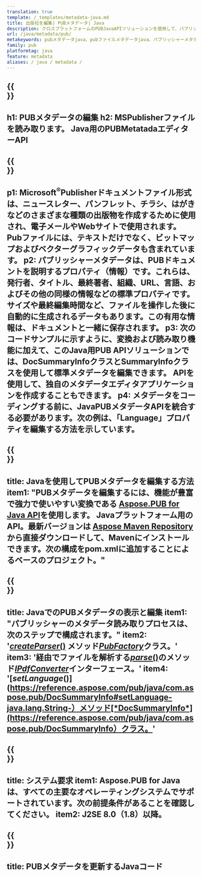 ```yaml
---
translation: true
template: /_templates/metadata-java.md
title: 出版社を編集| PUBメタデータ| Java
description: クロスプラットフォームのPUBJavaAPIソリューションを使用して、パブリッシャーファイルのメタデータを読み取ります。オンプレミスのJavaAPIを使用すると、SummaryInfoプロパティとDocSummaryInfoプロパティにアクセスできます。
url: /java/metadata/pub/
metakeywords: pubメタデータjava、pubファイルメタデータjava、パブリッシャーメタデータエディターjava、pubファイルメタデータjavaの読み取り、pubメタデータjavaの読み取りを編集します。
family: pub
platformtag: java
feature: metadata
aliases: / java / metadata /
---
```


{{<section banner>}}
---
h1: PUBメタデータの編集
h2: MSPublisherファイルを読み取ります。 Java用のPUBMetatadaエディターAPI
---

{{<section overview>}}
---
p1: Microsoft<sup>®</sup>Publisherドキュメントファイル形式は、ニュースレター、パンフレット、チラシ、はがきなどのさまざまな種類の出版物を作成するために使用され、電子メールやWebサイトで使用されます。 Pubファイルには、テキストだけでなく、ビットマップおよびベクターグラフィックデータも含まれています。
p2: パブリッシャーメタデータは、PUBドキュメントを説明するプロパティ（情報）です。これらは、発行者、タイトル、最終著者、組織、URL、言語、およびその他の同様の情報などの標準プロパティです。サイズや最終編集時間など、ファイルを操作した後に自動的に生成されるデータもあります。この有用な情報は、ドキュメントと一緒に保存されます。
p3: 次のコードサンプルに示すように、変換および読み取り機能に加えて、このJava用PUB APIソリューションでは、DocSummaryInfoクラスとSummaryInfoクラスを使用して標準メタデータを編集できます。 APIを使用して、独自のメタデータエディタアプリケーションを作成することもできます。
p4: メタデータをコーディングする前に、JavaPUBメタデータAPIを統合する必要があります。次の例は、「Language」プロパティを編集する方法を示しています。
---

{{<section widget>}}
---
title: Javaを使用してPUBメタデータを編集する方法
item1: "PUBメタデータを編集するには、機能が豊富で強力で使いやすい変換である [Aspose.PUB for Java API](https://products.aspose.com/pub/java/)を使用します。 Javaプラットフォーム用のAPI。最新バージョンは [Aspose Maven Repository](https://repository.aspose.com/pub/) から直接ダウンロードして、Mavenにインストールできます。次の構成をpom.xmlに追加することによるベースのプロジェクト。"
---

{{<section feature1>}}
---
title: JavaでのPUBメタデータの表示と編集
item1: "パブリッシャーのメタデータ読み取りプロセスは、次のステップで構成されます。"
item2: '[*createParser*()](https://reference.aspose.com/pub/java/com.aspose.pub/PubFactory#createParser-java.lang.String-) メソッド[*PubFactory*](https://reference.aspose.com/pub/java/com.aspose.pub/PubFactory)クラス。'
item3: '経由でファイルを解析する[*parse*()](https://reference.aspose.com/pub/java/com.aspose.pub/IPubParser#parse--)のメソッド[*IPdfConverter*](https://reference.aspose.com/pub/java/com.aspose.pub/IPubParser)インターフェース。'
item4: '[*setLanguage*()](https://reference.aspose.com/pub/java/com.aspose.pub/DocSummaryInfo#setLanguage-java.lang.String-）メソッド[*DocSummaryInfo*](https://reference.aspose.com/pub/java/com.aspose.pub/DocSummaryInfo）クラス。'
---

{{<section feature2>}}
---
title: システム要求
item1: Aspose.PUB for Javaは、すべての主要なオペレーティングシステムでサポートされています。次の前提条件があることを確認してください。
item2: J2SE 8.0（1.8）以降。
---

{{<section codeexample>}}
---
title: PUBメタデータを更新するJavaコード
---